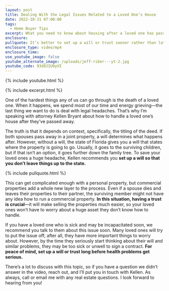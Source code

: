 ```yaml
---
layout: post
title: Dealing With the Legal Issues Related to a Loved One’s House
date: 2022-10-31 07:00:00
tags:
  - Home Buyer Tips
excerpt: What you need to know about housing after a loved one has passed away.
enclosure:
pullquote: It’s better to set up a will or trust sooner rather than later.
enclosure_type: video/mp4
enclosure_time:
use_youtube_image: false
youtube_alternate_image: /uploads/jeff-riber---yt-2.jpg
youtube_code: 93d8JIU9yVI
---
```

{% include youtube.html %}

{% include excerpt.html %}

One of the hardest things any of us can go through is the death of a loved one. When it happens, we spend most of our time and energy grieving—the last thing we want to do is deal with legal headaches. That’s why I’m speaking with attorney Kellen Bryant about how to handle a loved one’s house after they’ve passed away.

The truth is that it depends on context, specifically, the titling of the deed. If both spouses pass away in a joint property, a will determines what happens after. However, without a will, the state of Florida gives you a will that states where the property is going to go. Usually, it goes to the surviving children, but if that isn’t an option, it goes further down the family tree. To save your loved ones a huge headache, Kellen recommends you **set up a will so that you don’t leave things up to the state.&nbsp;**

{% include pullquote.html %}

This can get complicated enough with a personal property, but commercial properties add a whole new layer to the process. Even if a spouse dies and leaves their properties to their partner, the surviving member might not have any idea how to run a commercial property. **In this situation, having a trust is crucial**—it will make selling the properties much easier, so your loved ones won’t have to worry about a huge asset they don’t know how to handle.&nbsp;

If you have a loved one who is sick and may be incapacitated soon, we recommend you talk to them about this issue soon. Many loved ones will try to put the issue off; after all, they have more important things to worry about. However, by the time they seriously start thinking about their will and similar problems, they may be too sick or unwell to sign a contract. **For peace of mind, set up a will or trust long before health problems get serious.&nbsp;**

There’s a lot to discuss with this topic, so if you have a question we didn’t answer in the video, reach out, and I’ll put you in touch with Kellen. As always, call or email me with any real estate questions. I look forward to hearing from you\!